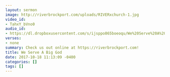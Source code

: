 ```yaml
---
layout: sermon
image: http://riverbrockport.com/uploads/RIVERxchurch-1.jpg
video_id:
- TahxY_bVno0
audio_id:
- https://dl.dropboxusercontent.com/s/ijsppo865boeoqu/We%20Serve%20A%20Big%20God.mp3?dl=0
verses:
- none
summary: Check us out online at https://riverbrockport.com!
title: We Serve A Big God
date: 2017-10-18 11:13:09 -0400
categories: []
tags: []
---
```

